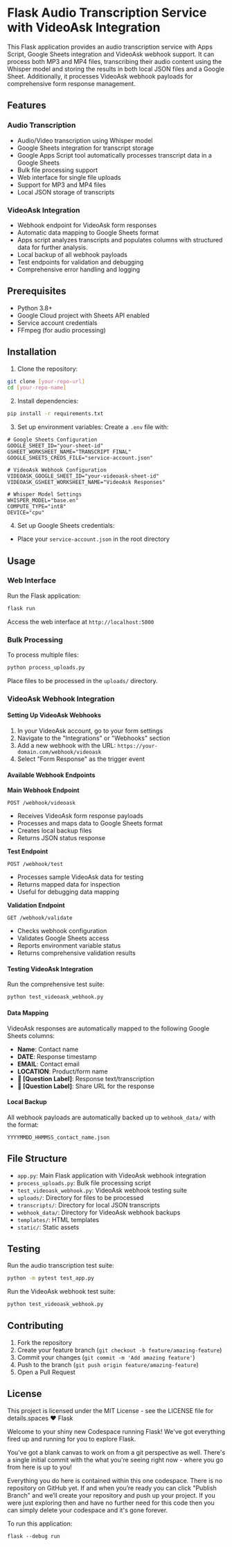 # Flask Audio Transcription Service with VideoAsk Integration

This Flask application provides an audio transcription service with Apps Script, Google Sheets integration and VideoAsk webhook support. It can process both MP3 and MP4 files, transcribing their audio content using the Whisper model and storing the results in both local JSON files and a Google Sheet. Additionally, it processes VideoAsk webhook payloads for comprehensive form response management.

## Features

### Audio Transcription
- Audio/Video transcription using Whisper model
- Google Sheets integration for transcript storage
- Google Apps Script tool automatically processes transcript data in a Google Sheets
- Bulk file processing support
- Web interface for single file uploads
- Support for MP3 and MP4 files
- Local JSON storage of transcripts

### VideoAsk Integration
- Webhook endpoint for VideoAsk form responses
- Automatic data mapping to Google Sheets format
- Apps script analyzes transcripts and populates columns with structured data for further analysis.
- Local backup of all webhook payloads
- Test endpoints for validation and debugging
- Comprehensive error handling and logging

## Prerequisites

- Python 3.8+
- Google Cloud project with Sheets API enabled
- Service account credentials
- FFmpeg (for audio processing)

## Installation

1. Clone the repository:
```bash
git clone [your-repo-url]
cd [your-repo-name]
```

2. Install dependencies:
```bash
pip install -r requirements.txt
```

3. Set up environment variables:
Create a `.env` file with:
```
# Google Sheets Configuration
GOOGLE_SHEET_ID="your-sheet-id"
GSHEET_WORKSHEET_NAME="TRANSCRIPT FINAL"
GOOGLE_SHEETS_CREDS_FILE="service-account.json"

# VideoAsk Webhook Configuration
VIDEOASK_GOOGLE_SHEET_ID="your-videoask-sheet-id"
VIDEOASK_GSHEET_WORKSHEET_NAME="VideoAsk Responses"

# Whisper Model Settings
WHISPER_MODEL="base.en"
COMPUTE_TYPE="int8"
DEVICE="cpu"
```

4. Set up Google Sheets credentials:
- Place your `service-account.json` in the root directory

## Usage

### Web Interface
Run the Flask application:
```bash
flask run
```
Access the web interface at `http://localhost:5000`

### Bulk Processing
To process multiple files:
```bash
python process_uploads.py
```

Place files to be processed in the `uploads/` directory.

### VideoAsk Webhook Integration

#### Setting Up VideoAsk Webhooks
1. In your VideoAsk account, go to your form settings
2. Navigate to the "Integrations" or "Webhooks" section
3. Add a new webhook with the URL: `https://your-domain.com/webhook/videoask`
4. Select "Form Response" as the trigger event

#### Available Webhook Endpoints

**Main Webhook Endpoint**
```
POST /webhook/videoask
```
- Receives VideoAsk form response payloads
- Processes and maps data to Google Sheets format
- Creates local backup files
- Returns JSON status response

**Test Endpoint**
```
POST /webhook/test
```
- Processes sample VideoAsk data for testing
- Returns mapped data for inspection
- Useful for debugging data mapping

**Validation Endpoint**
```
GET /webhook/validate
```
- Checks webhook configuration
- Validates Google Sheets access
- Reports environment variable status
- Returns comprehensive validation results

#### Testing VideoAsk Integration
Run the comprehensive test suite:
```bash
python test_videoask_webhook.py
```

#### Data Mapping
VideoAsk responses are automatically mapped to the following Google Sheets columns:
- **Name**: Contact name
- **DATE**: Response timestamp
- **EMAIL**: Contact email
- **LOCATION**: Product/form name
- **📝 [Question Label]**: Response text/transcription
- **🔗 [Question Label]**: Share URL for the response

#### Local Backup
All webhook payloads are automatically backed up to `webhook_data/` with the format:
```
YYYYMMDD_HHMMSS_contact_name.json
```

## File Structure
- `app.py`: Main Flask application with VideoAsk webhook integration
- `process_uploads.py`: Bulk file processing script
- `test_videoask_webhook.py`: VideoAsk webhook testing suite
- `uploads/`: Directory for files to be processed
- `transcripts/`: Directory for local JSON transcripts
- `webhook_data/`: Directory for VideoAsk webhook backups
- `templates/`: HTML templates
- `static/`: Static assets

## Testing
Run the audio transcription test suite:
```bash
python -m pytest test_app.py
```

Run the VideoAsk webhook test suite:
```bash
python test_videoask_webhook.py
```

## Contributing
1. Fork the repository
2. Create your feature branch (`git checkout -b feature/amazing-feature`)
3. Commit your changes (`git commit -m 'Add amazing feature'`)
4. Push to the branch (`git push origin feature/amazing-feature`)
5. Open a Pull Request

## License
This project is licensed under the MIT License - see the LICENSE file for details.spaces ♥️ Flask

Welcome to your shiny new Codespace running Flask! We've got everything fired up and running for you to explore Flask.

You've got a blank canvas to work on from a git perspective as well. There's a single initial commit with the what you're seeing right now - where you go from here is up to you!

Everything you do here is contained within this one codespace. There is no repository on GitHub yet. If and when you’re ready you can click "Publish Branch" and we’ll create your repository and push up your project. If you were just exploring then and have no further need for this code then you can simply delete your codespace and it's gone forever.

To run this application:

```
flask --debug run
```
